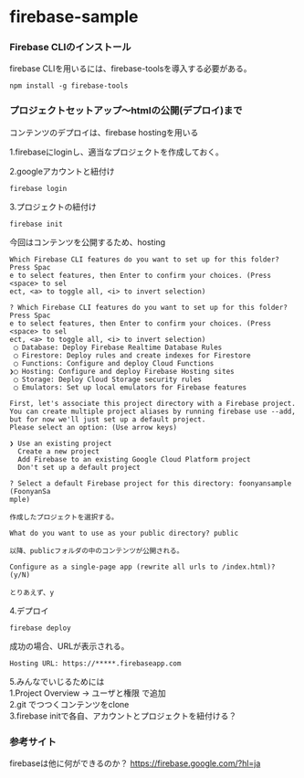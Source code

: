 # firebase-sample

###  Firebase CLIのインストール 
firebase CLIを用いるには、firebase-toolsを導入する必要がある。  
```
npm install -g firebase-tools
```

### プロジェクトセットアップ〜htmlの公開(デプロイ)まで    
コンテンツのデプロイは、firebase hostingを用いる  

1.firebaseにloginし、適当なプロジェクトを作成しておく。  


2.googleアカウントと紐付け  
```
firebase login  
```


3.プロジェクトの紐付け  
```
firebase init
```

今回はコンテンツを公開するため、hosting
```
Which Firebase CLI features do you want to set up for this folder? Press Spac
e to select features, then Enter to confirm your choices. (Press <space> to sel
ect, <a> to toggle all, <i> to invert selection)

? Which Firebase CLI features do you want to set up for this folder? Press Spac
e to select features, then Enter to confirm your choices. (Press <space> to sel
ect, <a> to toggle all, <i> to invert selection)
 ◯ Database: Deploy Firebase Realtime Database Rules
 ◯ Firestore: Deploy rules and create indexes for Firestore
 ◯ Functions: Configure and deploy Cloud Functions
❯◯ Hosting: Configure and deploy Firebase Hosting sites
 ◯ Storage: Deploy Cloud Storage security rules
 ◯ Emulators: Set up local emulators for Firebase features
```

```
First, let's associate this project directory with a Firebase project.
You can create multiple project aliases by running firebase use --add, 
but for now we'll just set up a default project.  
Please select an option: (Use arrow keys)  

❯ Use an existing project 
  Create a new project 
  Add Firebase to an existing Google Cloud Platform project 
  Don't set up a default project 
```
```
? Select a default Firebase project for this directory: foonyansample (FoonyanSa
mple)

作成したプロジェクトを選択する。
```

```
What do you want to use as your public directory? public

以降、publicフォルダの中のコンテンツが公開される。
```

```
Configure as a single-page app (rewrite all urls to /index.html)? (y/N) 

とりあえず、y
```


4.デプロイ
```
firebase deploy
```
成功の場合、URLが表示される。  
```
Hosting URL: https://*****.firebaseapp.com
```

5.みんなでいじるためには  
1.Project Overview -> ユーザと権限 で追加  
2.git でつつくコンテンツをclone     
3.firebase initで各自、アカウントとプロジェクトを紐付ける？   

### 参考サイト
firebaseは他に何ができるのか？
https://firebase.google.com/?hl=ja


